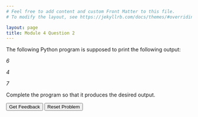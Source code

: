 ```yaml
---
# Feel free to add content and custom Front Matter to this file.
# To modify the layout, see https://jekyllrb.com/docs/themes/#overriding-theme-defaults

layout: page
title: Module 4 Question 2
---
```


The following Python program is supposed to print the following output:

*6*

*4*

*7* 
	
Complete the program so that it produces the desired output.

<div id="sortableTrash" class="sortable-code"></div> 
<div id="sortable" class="sortable-code"></div> 
<div style="clear:both;"></div> 
<p> 
    <input id="feedbackLink" value="Get Feedback" type="button" /> 
    <input id="newInstanceLink" value="Reset Problem" type="button" /> 
</p> 
<script type="text/javascript"> 
(function(){
  var initial = "code = &#039;647&#039;\n" +
    "for item in code: \n" +
    "	print(&#039;*&#039; + item + &#039;*&#039;)\n" +
    "code = 647 #distractor\n" +
    "code = [6, 4, 7] #distractor\n" +
    "for code in item:  #distractor\n" +
    "print(&#039;*&#039; + code + &#039;*&#039;) #distractor\n" +
    "print(&#039;* + code + *&#039;) #distractor";
  var parsonsPuzzle = new ParsonsWidget({
    "sortableId": "sortable",
    "max_wrong_lines": 10,
    "grader": ParsonsWidget._graders.LineBasedGrader,
    "exec_limit": 2500,
    "can_indent": true,
    "x_indent": 50,
    "lang": "en",
    "show_feedback": true,
    "trashId": "sortableTrash"
  });
  parsonsPuzzle.init(initial);
  parsonsPuzzle.shuffleLines();
  $("#newInstanceLink").click(function(event){ 
      event.preventDefault(); 
      parsonsPuzzle.shuffleLines(); 
  }); 
  $("#feedbackLink").click(function(event){ 
      event.preventDefault(); 
      parsonsPuzzle.getFeedback(); 
  }); 
})(); 
</script>
